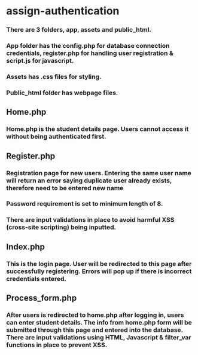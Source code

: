 # assign-authentication

### There are 3 folders, app, assets and public_html.

### App folder has the config.php for database connection credentials, register.php for handling user registration & script.js for javascript.
### Assets has .css files for styling.
### Public_html folder has webpage files.

## Home.php
### Home.php is the student details page. Users cannot access it without being authenticated first.

## Register.php
### Registration page for new users. Entering the same user name will return an error saying duplicate user already exists, therefore need to be entered new name
### Password requirement is set to minimum length of 8.
### There are input validations in place to avoid harmful XSS (cross-site scripting) being inputted.

## Index.php 
### This is the login page. User will be redirected to this page after successfully registering. Errors will pop up if there is incorrect credentials entered.

## Process_form.php
### After users is redirected to home.php after logging in, users can enter student details. The info from home.php form will be submitted through this page and entered into the database. There are input validations using HTML, Javascript & filter_var functions in place to prevent XSS.

